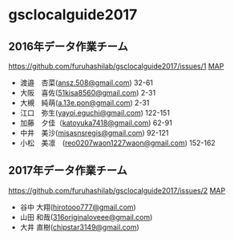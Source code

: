 # gsclocalguide2017

## 2016年データ作業チーム
https://github.com/furuhashilab/gsclocalguide2017/issues/1
[MAP](https://fusiontables.google.com/DataSource?docid=1IOiund7Osebk0BzJKNGyTnlBQWkOj6R5XyjM_p6y#map:id=3)

* 渡邉　杏菜(ansz.508@gmail.com) 32-61
* 大阪　喜佐(51kisa8560@gmail.com) 2-31
* 大槻　純萌(a.13e.pon@gmail.com) 2-31
* 江口　弥生(yayoi.eguchi@gmail.com) 122-151
* 加藤　夕佳（katoyuka7418@gmail.com) 62-91
* 中井　美沙(misasnsregis@gmail.com) 92-121
* 小松　美凛　(reo0207waon1227waon@gmail.com) 152-162

## 2017年データ作業チーム
https://github.com/furuhashilab/gsclocalguide2017/issues/2
[MAP]()

* 谷中 大翔(hirotooo777@gmail.com)
* 山田 和哉(316originaloveee@gmail.com)
* 大井 直樹(chipstar3149@gmail.com)
